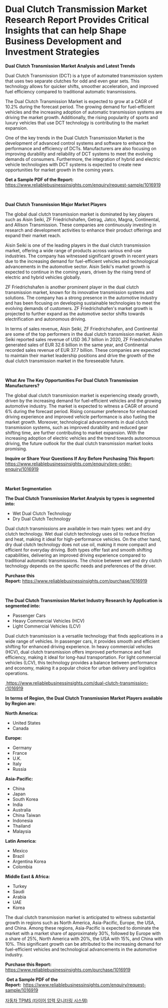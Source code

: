 <p><h1>Dual Clutch Transmission Market Research Report Provides Critical Insights that can help Shape Business Development and Investment Strategies</h1></p><p><strong>Dual Clutch Transmission Market Analysis and Latest Trends</strong></p>
<p><p>Dual Clutch Transmission (DCT) is a type of automated transmission system that uses two separate clutches for odd and even gear sets. This technology allows for quicker shifts, smoother acceleration, and improved fuel efficiency compared to traditional automatic transmissions.</p><p>The Dual Clutch Transmission Market is expected to grow at a CAGR of 10.2% during the forecast period. The growing demand for fuel-efficient vehicles and the increasing adoption of automatic transmission systems are driving the market growth. Additionally, the rising popularity of sports and luxury vehicles that use DCT technology is contributing to the market expansion.</p><p>One of the key trends in the Dual Clutch Transmission Market is the development of advanced control systems and software to enhance the performance and efficiency of DCTs. Manufacturers are also focusing on improving durability and reliability of DCT systems to meet the evolving demands of consumers. Furthermore, the integration of hybrid and electric vehicle technologies with DCT systems is expected to create new opportunities for market growth in the coming years.</p></p>
<p><strong>Get a Sample PDF of the Report:&nbsp;</strong> <a href="https://www.reliablebusinessinsights.com/enquiry/request-sample/1016919">https://www.reliablebusinessinsights.com/enquiry/request-sample/1016919</a></p>
<p>&nbsp;</p>
<p><strong>Dual Clutch Transmission Major Market Players</strong></p>
<p><p>The global dual clutch transmission market is dominated by key players such as Aisin Seiki, ZF Friedrichshafen, Getrag, Jatco, Magna, Continental, and Allison Transmission. These companies are continuously investing in research and development activities to enhance their product offerings and expand their market reach.</p><p>Aisin Seiki is one of the leading players in the dual clutch transmission market, offering a wide range of products across various end-use industries. The company has witnessed significant growth in recent years due to the increasing demand for fuel-efficient vehicles and technological advancements in the automotive sector. Aisin Seiki's market growth is expected to continue in the coming years, driven by the rising trend of electric and hybrid vehicles globally.</p><p>ZF Friedrichshafen is another prominent player in the dual clutch transmission market, known for its innovative transmission systems and solutions. The company has a strong presence in the automotive industry and has been focusing on developing sustainable technologies to meet the evolving demands of customers. ZF Friedrichshafen's market growth is projected to further expand as the automotive sector shifts towards electrification and autonomous driving.</p><p>In terms of sales revenue, Aisin Seiki, ZF Friedrichshafen, and Continental are some of the top performers in the dual clutch transmission market. Aisin Seiki reported sales revenue of USD 36.7 billion in 2020, ZF Friedrichshafen generated sales of EUR 32.6 billion in the same year, and Continental recorded sales revenue of EUR 37.7 billion. These companies are expected to maintain their market leadership positions and drive the growth of the dual clutch transmission market in the foreseeable future.</p></p>
<p>&nbsp;</p>
<p><strong>What Are The Key Opportunities For Dual Clutch Transmission Manufacturers?</strong></p>
<p><p>The global dual clutch transmission market is experiencing steady growth, driven by the increasing demand for fuel-efficient vehicles and the growing automotive industry. The market is expected to witness a CAGR of around 6% during the forecast period. Rising consumer preference for enhanced driving experience and improved vehicle performance is also fueling the market growth. Moreover, technological advancements in dual clutch transmission systems, such as improved durability and reduced gear shifting time, are further contributing to market expansion. With the increasing adoption of electric vehicles and the trend towards autonomous driving, the future outlook for the dual clutch transmission market looks promising.</p></p>
<p><strong>Inquire or Share Your Questions If Any Before Purchasing This Report:</strong> <a href="https://www.reliablebusinessinsights.com/enquiry/pre-order-enquiry/1016919">https://www.reliablebusinessinsights.com/enquiry/pre-order-enquiry/1016919</a></p>
<p>&nbsp;</p>
<p><strong>Market Segmentation</strong></p>
<p><strong>The Dual Clutch Transmission Market Analysis by types is segmented into:</strong></p>
<p><ul><li>Wet Dual Clutch Technology</li><li>Dry Dual Clutch Technology</li></ul></p>
<p><p>Dual clutch transmissions are available in two main types: wet and dry clutch technology. Wet dual clutch technology uses oil to reduce friction and heat, making it ideal for high-performance vehicles. On the other hand, dry dual clutch technology does not use oil, making it more compact and efficient for everyday driving. Both types offer fast and smooth shifting capabilities, delivering an improved driving experience compared to traditional automatic transmissions. The choice between wet and dry clutch technology depends on the specific needs and preferences of the driver.</p></p>
<p><strong>Purchase this Report:&nbsp;</strong><a href="https://www.reliablebusinessinsights.com/purchase/1016919">https://www.reliablebusinessinsights.com/purchase/1016919</a></p>
<p>&nbsp;</p>
<p><strong>The Dual Clutch Transmission Market Industry Research by Application is segmented into:</strong></p>
<p><ul><li>Passenger Cars</li><li>Heavy Commercial Vehicles (HCV)</li><li>Light Commercial Vehicles (LCV)</li></ul></p>
<p><p>Dual clutch transmission is a versatile technology that finds applications in a wide range of vehicles. In passenger cars, it provides smooth and efficient shifting for enhanced driving experience. In heavy commercial vehicles (HCV), dual clutch transmission offers improved performance and fuel efficiency, making it ideal for long-haul transportation. For light commercial vehicles (LCV), this technology provides a balance between performance and economy, making it a popular choice for urban delivery and logistics operations.</p></p>
<p><a href="https://www.reliablebusinessinsights.com/dual-clutch-transmission-r1016919">&nbsp;https://www.reliablebusinessinsights.com/dual-clutch-transmission-r1016919</a></p>
<p><strong>In terms of Region, the Dual Clutch Transmission Market Players available by Region are:</strong></p>
<p>
    <p> <strong> North America: </strong>
        <ul>
            <li>United States</li>
            <li>Canada</li>
        </ul>
        </p> 
    <p> <strong> Europe: </strong>
        <ul>
            <li>Germany</li>
            <li>France</li>
            <li>U.K.</li>
            <li>Italy</li>
            <li>Russia</li>
        </ul>
        </p> 
    <p> <strong> Asia-Pacific: </strong>
        <ul>
            <li>China</li>
            <li>Japan</li>
            <li>South Korea</li>
            <li>India</li>
            <li>Australia</li>
            <li>China Taiwan</li>
            <li>Indonesia</li>
            <li>Thailand</li>
            <li>Malaysia</li>
        </ul>
        </p> 
    <p> <strong> Latin America: </strong>
        <ul>
            <li>Mexico</li>
            <li>Brazil</li>
            <li>Argentina Korea</li>
            <li>Colombia</li>
        </ul>
        </p> 
    <p> <strong> Middle East & Africa: </strong>
        <ul>
            <li>Turkey</li>
            <li>Saudi</li>
            <li>Arabia</li>
            <li>UAE</li>
            <li>Korea</li>
        </ul>
    </p>
    </p>
<p><p>The dual clutch transmission market is anticipated to witness substantial growth in regions such as North America, Asia-Pacific, Europe, the USA, and China. Among these regions, Asia-Pacific is expected to dominate the market with a market share of approximately 30%, followed by Europe with a share of 25%, North America with 20%, the USA with 15%, and China with 10%. This significant growth can be attributed to the increasing demand for fuel-efficient vehicles and technological advancements in the automotive industry.</p></p>
<p><strong>Purchase this Report: </strong><a href="https://www.reliablebusinessinsights.com/purchase/1016919">https://www.reliablebusinessinsights.com/purchase/1016919</a></p>
<p>&nbsp;<strong>Get a Sample PDF of the Report:&nbsp;&nbsp;</strong><a href="https://www.reliablebusinessinsights.com/enquiry/request-sample/1016919">https://www.reliablebusinessinsights.com/enquiry/request-sample/1016919</a></p>
<p><strong></strong></p>
<p><p><a href="https://github.com/BrettWeberrt8767765/Market-Research-Report-List-2/blob/main/4590435113874.md">자동차 TPMS (타이어 압력 모니터링 시스템)</a></p></p>